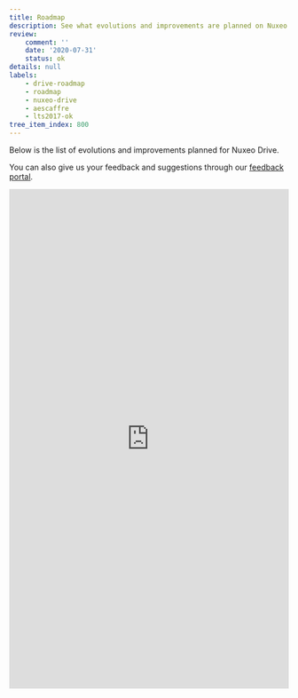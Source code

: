 ```yaml
---
title: Roadmap
description: See what evolutions and improvements are planned on Nuxeo Drive
review:
    comment: ''
    date: '2020-07-31'
    status: ok
details: null
labels:
    - drive-roadmap
    - roadmap
    - nuxeo-drive
    - aescaffre
    - lts2017-ok
tree_item_index: 800
---
```


Below is the list of evolutions and improvements planned for Nuxeo Drive.</br>

You can also give us your feedback and suggestions through our [feedback portal](https://portal.prodpad.com/089ed2a6-c892-11e7-aea6-0288f735e5b9).

<iframe src='https://roadmap.prodpad.com/9c54d81e-d30d-11ea-a7c5-0abbec7104a5' height='900' width='100%' frameborder='0'></iframe>
